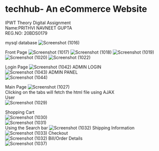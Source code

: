# techhub- An eCommerce Website
IPWT Theory Digital Assignment  
Name:PRITHVI NAVNEET GUPTA  
REG.NO: 20BDS0179  

mysql database
![Screenshot (1016)](https://user-images.githubusercontent.com/76584516/164893663-ce0ba73b-b7ee-4ae2-9ab6-c023cd080424.png)

Front Page
![Screenshot (1017)](https://user-images.githubusercontent.com/76584516/164894790-8e4944eb-6324-4061-8fd2-709916738ec0.png)
![Screenshot (1018)](https://user-images.githubusercontent.com/76584516/164894831-de9ef4bd-60de-4cab-ae9c-10255479d96a.png)
![Screenshot (1019)](https://user-images.githubusercontent.com/76584516/164894850-a40ffd8d-c686-4f55-bcb9-bc933ade86d3.png)
![Screenshot (1020)](https://user-images.githubusercontent.com/76584516/164894859-2200bf13-96cb-44df-8752-7239445647ba.png)
![Screenshot (1022)](https://user-images.githubusercontent.com/76584516/164894870-698bf65b-d783-4be2-91f4-2e1ae2e0f06e.png)

Login Page
![Screenshot (1042)](https://user-images.githubusercontent.com/76584516/164895908-250d05d7-0fb8-49df-b689-1c1b41bf769b.png)
ADMIN LOGIN  
![Screenshot (1043)](https://user-images.githubusercontent.com/76584516/164895928-0175c5dd-8986-43e9-9cba-93a1b44fb920.png)
ADMIN PANEL  
![Screenshot (1044)](https://user-images.githubusercontent.com/76584516/164895969-fb471ba5-6872-46bc-8de5-bed9b099fee7.png)



Main Page
![Screenshot (1027)](https://user-images.githubusercontent.com/76584516/164894912-af46a23c-e14b-4ab9-ac70-3236c3af28d7.png)  
Clicking on the tabs will fetch the html file using AJAX   
User  
![Screenshot (1029)](https://user-images.githubusercontent.com/76584516/164894980-da6d332a-9c51-4397-810c-466ab3202b4d.png)  

Shopping Cart  
![Screenshot (1030)](https://user-images.githubusercontent.com/76584516/164895083-58d7a6a0-3b34-43d4-9348-f9f8116d86fe.png)  
![Screenshot (1031)](https://user-images.githubusercontent.com/76584516/164895075-9ced5f74-df57-4a05-9b66-c7b50196a4d9.png)  
Using the Search bar
![Screenshot (1032)](https://user-images.githubusercontent.com/76584516/164895103-ed5ec861-be9d-414d-a086-e4bc6ddd6eca.png)
Shipping Information  
![Screenshot (1033)](https://user-images.githubusercontent.com/76584516/164895377-3acb0e13-58e5-4759-aa81-86e2508209b7.png)
Checkout  
![Screenshot (1032)](https://user-images.githubusercontent.com/76584516/164895359-c785a3a8-7ae4-428d-98f3-6d5a7e499064.png)
Bill/Order Details  
![Screenshot (1037)](https://user-images.githubusercontent.com/76584516/164895602-cb942ad8-d04c-414d-aecf-ed7240df0d51.png)


